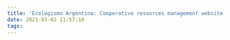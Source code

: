 ```yaml
---
title: 'Ecologismo Argentina: Cooperative resources management website'
date: 2021-03-02 11:57:10
tags:
---
```

